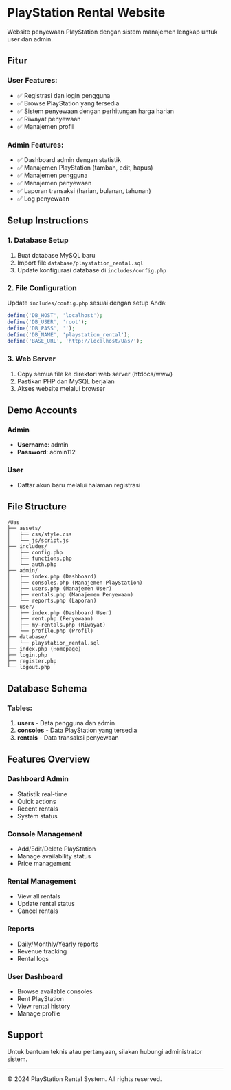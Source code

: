 # PlayStation Rental Website

Website penyewaan PlayStation dengan sistem manajemen lengkap untuk user dan admin.

## Fitur

### User Features:
- ✅ Registrasi dan login pengguna
- ✅ Browse PlayStation yang tersedia
- ✅ Sistem penyewaan dengan perhitungan harga harian
- ✅ Riwayat penyewaan
- ✅ Manajemen profil

### Admin Features:
- ✅ Dashboard admin dengan statistik
- ✅ Manajemen PlayStation (tambah, edit, hapus)
- ✅ Manajemen pengguna
- ✅ Manajemen penyewaan
- ✅ Laporan transaksi (harian, bulanan, tahunan)
- ✅ Log penyewaan


## Setup Instructions

### 1. Database Setup
1. Buat database MySQL baru
2. Import file `database/playstation_rental.sql`
3. Update konfigurasi database di `includes/config.php`

### 2. File Configuration
Update `includes/config.php` sesuai dengan setup Anda:
```php
define('DB_HOST', 'localhost');
define('DB_USER', 'root');
define('DB_PASS', '');
define('DB_NAME', 'playstation_rental');
define('BASE_URL', 'http://localhost/Uas/');
```

### 3. Web Server
1. Copy semua file ke direktori web server (htdocs/www)
2. Pastikan PHP dan MySQL berjalan
3. Akses website melalui browser

## Demo Accounts

### Admin
- **Username**: admin
- **Password**: admin112

### User
- Daftar akun baru melalui halaman registrasi

## File Structure
```
/Uas
├── assets/
│   ├── css/style.css
│   └── js/script.js
├── includes/
│   ├── config.php
│   ├── functions.php
│   └── auth.php
├── admin/
│   ├── index.php (Dashboard)
│   ├── consoles.php (Manajemen PlayStation)
│   ├── users.php (Manajemen User)
│   ├── rentals.php (Manajemen Penyewaan)
│   └── reports.php (Laporan)
├── user/
│   ├── index.php (Dashboard User)
│   ├── rent.php (Penyewaan)
│   ├── my-rentals.php (Riwayat)
│   └── profile.php (Profil)
├── database/
│   └── playstation_rental.sql
├── index.php (Homepage)
├── login.php
├── register.php
└── logout.php
```

## Database Schema

### Tables:
1. **users** - Data pengguna dan admin
2. **consoles** - Data PlayStation yang tersedia
3. **rentals** - Data transaksi penyewaan

## Features Overview

### Dashboard Admin
- Statistik real-time
- Quick actions
- Recent rentals
- System status

### Console Management
- Add/Edit/Delete PlayStation
- Manage availability status
- Price management

### Rental Management
- View all rentals
- Update rental status
- Cancel rentals

### Reports
- Daily/Monthly/Yearly reports
- Revenue tracking
- Rental logs

### User Dashboard
- Browse available consoles
- Rent PlayStation
- View rental history
- Manage profile


## Support
Untuk bantuan teknis atau pertanyaan, silakan hubungi administrator sistem.

---
© 2024 PlayStation Rental System. All rights reserved.

